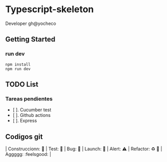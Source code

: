 # Typescript-skeleton

Developer gh@yocheco

## Getting Started

### run dev
```
npm install
npm run dev

```

## TODO List

### Tareas pendientes

- [ ]. Cucumber test
- [ ]. Github actions
- [ ]. Express

## Codigos git

| Construccionn: :construction: | Test: :test_tube: | Bug: :space_invader: | Launch: :rocket: | Alert: :warning: | Refactor: :recycle: :poop: | Aggggg: :feelsgood: |